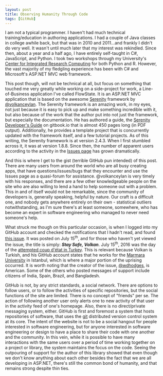 ```yaml
---
layout: post
title: Observing Humanity Through Code
tags: [GitHub]
---
```


I am not a typical programmer. I haven't had much technical training/education in authoring 
applications. I had a couple of Java classes in college awhile back, but that was in 2010 and 
2011...and frankly I didn't do very well. It wasn't until much later that my interest was 
rekindled. Since then, about a year and a half ago, I have entirely self-taught in C#, JavaScript,
and Python. I took two workshops through my University's [Center for Integrated Research Computing][1] 
for both Python and R. However, the vast majority of my fledgling experience has been with C# 
and Microsoft's ASP.NET MVC web framework.

This post though, will not be technical at all, but focus on something that touched me very greatly
while working on a side-project for work, a Line-of-Business application I've called FlowState. It is
an ASP.NET MVC application that is based on the awesome [Serenity][2] framework by [@volkanceylan][3].
The Serenity framework is an amazing work, in my eyes, not just because it is easy to pick up and make something
incredible with it, but also because of the work that the author put into not just the framework, but 
especially the documentation. He has authored a guide, the [Serenity Developer's Guide][4] on gitbook.io
that is almost 450 pages long (in PDF output). Additionally, he provides a template project that is concurrently
updated with the framework itself, and a few tutorial projects. As of this writing, the Serenity framework is at
version 2.4.3. When I first stumbled across it, it was at version 1.8.8. Since then, the number of apparent users
according to the activity in the [Issues page][5] has grown dramatically.

And this is where I get to the gist (terrible GitHub pun intended) of this post. There are many users from around the
world who are all busy creating apps, that have questions/issues/bugs that they encounter and use the Issues page 
as a quasi-forum for assistance. @volkanceylan is very timely with his responses, and there are a few other knowledgeable
people on the site who are also willing to lend a hand to help someone out with a problem. This in and of itself would
not be remarkable, since the community of developers is, generally speaking, helpful by nature. Our craft is a 
difficult one, and nobody gets anywhere entirely on their own - statistical outliers notwithstanding, as I'm sure there's
at least someone, somewhere, who has become an expert in software engineering who managed to never need someone's help.

What struck me though on this particular occasion, is when I logged into my GitHub account and checked the notifications 
that I hadn't read, and found [this issue][6]. It was posted on July 15<sup>th</sup>, and for those who haven't yet viewed 
the issue, the title is simply: ***Stay Safe, Volkan***. July 15<sup>th</sup>, 2016 was the day of the 
[attempted coup d'état in Turkey][7]. This is relevant because Volkan is Turkish, and his GitHub account states that he 
works for the [Marmara University][8] in Istanbul, which is where a major portion of the uprising occurred. It is worth 
noting that the creator of the issue, [@wdhodges][9], is American. Some of the others who posted messages of support include 
citizens of India, Spain, Brazil, and Bangladesh.

GitHub is not, by any strict standards, a social network. There are options to follow users, or to follow the activities of
specific repositories, but the social functions of the site are limited. There is no concept of "friends" per se. The 
action of following another user only alerts one to new activity of that user in the activity feed of one's homepage. 
Also, there is no direct/private messaging system, either. GitHub is first and foremost a system that hosts repositories
of software, that uses the [git][10] distributed version control system at its core. The intent of the website is not to be
a social hangout for people interested in software engineering, but for anyone interested in software engineering or design
to have a place to share their code with one another and the community. In this vein, while it is possible to have many
interactions with the same users over a period of time working together on a project or library, the system maintains the
focus on the code. Seeing the outpouring of support for the author of this library showed that even though we don't know 
anything about each other besides the fact that we are all developing in ASP.NET, there's still the common bond of 
humanity, and that remains strong despite thin ties.



[1]: http://www.circ.rochester.edu
[2]: https://github.com/volkanceylan/Serenity
[3]: https://github.com/volkanceylan
[4]: https://www.gitbook.com/book/volkanceylan/serenity-guide/details
[5]: https://github.com/volkanceylan/Serenity/issues
[6]: https://github.com/volkanceylan/Serenity/issues/928
[7]: https://en.wikipedia.org/wiki/2016_Turkish_coup_d%27état_attempt
[8]: https://www.marmara.edu.tr/en
[9]: https://github.com/wdhodges
[10]: https://git-scm.com